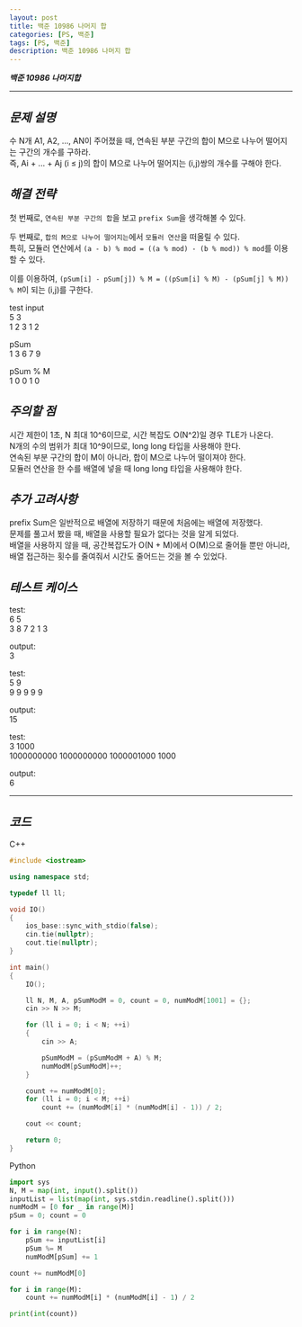 ```yaml
---
layout: post
title: 백준 10986 나머지 합
categories: [PS, 백준]
tags: [PS, 백준]
description: 백준 10986 나머지 합
---
```


**_백준 10986 나머지합_**

<hr>

## **_문제 설명_**

수 N개 A1, A2, ..., AN이 주어졌을 때, 연속된 부분 구간의 합이 M으로 나누어 떨어지는 구간의 개수를 구하라.  
즉, Ai + ... + Aj (i ≤ j)의 합이 M으로 나누어 떨어지는 (i,j)쌍의 개수를 구해야 한다.

## **_해결 전략_**

첫 번째로, `연속된 부분 구간의 합`을 보고 `prefix Sum`을 생각해볼 수 있다.

두 번째로, `합의 M으로 나누어 떨어지는`에서 `모듈러 연산`을 떠올릴 수 있다.  
특히, 모듈러 연산에서 `(a - b) % mod = ((a % mod) - (b % mod)) % mod`를 이용할 수 있다.

이를 이용하여, `(pSum[i] - pSum[j]) % M = ((pSum[i] % M) - (pSum[j] % M)) % M`이 되는 (i,j)를 구한다.

test input  
5 3  
1 2 3 1 2

pSum  
1 3 6 7 9

pSum % M  
1 0 0 1 0

## **_주의할 점_**

시간 제한이 1초, N 최대 10^6이므로, 시간 복잡도 O(N^2)일 경우 TLE가 나온다.  
N개의 수의 범위가 최대 10^9이므로, long long 타입을 사용해야 한다.  
연속된 부분 구간의 합이 M이 아니라, 합이 M으로 나누어 떨이져야 한다.  
모듈러 연산을 한 수를 배열에 넣을 때 long long 타입을 사용해야 한다.

## **_추가 고려사항_**

prefix Sum은 일반적으로 배열에 저장하기 때문에 처음에는 배열에 저장했다.  
문제를 풀고서 봤을 때, 배열을 사용할 필요가 없다는 것을 알게 되었다.  
배열을 사용하지 않을 때, 공간복잡도가 O(N + M)에서 O(M)으로 줄어들 뿐만 아니라,  
배열 접근하는 횟수를 줄여줘서 시간도 줄어드는 것을 볼 수 있었다.

## **_테스트 케이스_**

test:  
6 5  
3 8 7 2 1 3

output:  
3

test:  
5 9  
9 9 9 9 9

output:  
15

test:  
3 1000  
1000000000 1000000000 1000001000 1000

output:  
6

<hr>

## **_코드_**

C++

```c++
#include <iostream>

using namespace std;

typedef ll ll;

void IO()
{
    ios_base::sync_with_stdio(false);
    cin.tie(nullptr);
    cout.tie(nullptr);
}

int main()
{
    IO();

    ll N, M, A, pSumModM = 0, count = 0, numModM[1001] = {};
    cin >> N >> M;

    for (ll i = 0; i < N; ++i)
    {
        cin >> A;

        pSumModM = (pSumModM + A) % M;
        numModM[pSumModM]++;
    }

    count += numModM[0];
    for (ll i = 0; i < M; ++i)
        count += (numModM[i] * (numModM[i] - 1)) / 2;

    cout << count;

    return 0;
}

```

Python

```python
import sys
N, M = map(int, input().split())
inputList = list(map(int, sys.stdin.readline().split()))
numModM = [0 for _ in range(M)]
pSum = 0; count = 0

for i in range(N):
    pSum += inputList[i]
    pSum %= M
    numModM[pSum] += 1

count += numModM[0]

for i in range(M):
    count += numModM[i] * (numModM[i] - 1) / 2

print(int(count))
```
